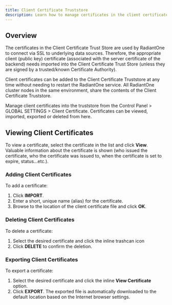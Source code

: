 ```yaml
---
title: Client Certificate Truststore
description: Learn how to manage certificates in the client certificate truststore.
---
```


## Overview

The certificates in the Client Certificate Trust Store are used by RadiantOne to connect via SSL to underlying data sources. Therefore, the appropriate client (public key) certificate (associated with the server certificate of the backend) needs imported into the Client Certificate Trust Store (unless they are signed by a trusted/known Certificate Authority).

Client certificates can be added to the Client Certificate Truststore at any time without needing to restart the RadiantOne service. All RadiantOne cluster nodes in the same environment, share the contents of the Client Certificate Truststore.

Manage client certificates into the truststore from the Control Panel > GLOBAL SETTINGS > Client Certificate. Certificates can be viewed, imported, exported or deleted from here.



## Viewing Client Certificates

To view a certificate, select the certificate in the list and click **View**. Valuable information about the certificate is shown (who issued the certificate, who the certificate was issued to, when the certificate is set to expire, status…etc.).

### Adding Client Certificates

To add a certificate:
1.	Click **IMPORT**.
2.	Enter a short, unique name (alias) for the certificate.
3.	Browse to the location of the client certificate file and click **OK**.



### Deleting Client Certificates

To delete a certificate:

1.	Select the desired certificate and click the inline trashcan icon
2.	Click **DELETE** to confirm the deletion.


### Exporting Client Certificates

To export a certificate:

1.	Select the desired certificate and click the inline **View Certificate** option.
2.	Click **EXPORT**. The exported file is automatically downloaded to the default location based on the Internet browser settings.
